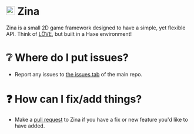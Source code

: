 # <img src="https://avatars.githubusercontent.com/u/146598504" alt="zina.hx logo" width="24" /> Zina
Zina is a small 2D game framework designed to have a simple, yet flexible API. Think of [LÖVE](https://love2d.org/), but built in a Haxe environment!

# ❔ Where do I put issues?
- Report any issues to [the issues tab](https://github.com/zina-framework/zina/issues) of the main repo.

# ❓ How can I fix/add things?
- Make a [pull request](https://github.com/zina-framework/zina/pulls) to Zina if you have a fix or new feature you'd like to have added.

